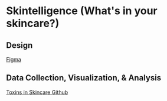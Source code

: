 # Skintelligence (What's in your skincare?)
<!-- ![Preview](./public/website_preview.gif) -->
## Design
[Figma](https://www.figma.com/proto/m9Pk5rujU9kMmcNWTQ0W2V/toxins-in-skincare?page-id=0%3A1&node-id=707%3A2&viewport=-2927%2C615%2C0.9&scaling=scale-down)

## Data Collection, Visualization, & Analysis
[Toxins in Skincare Github](https://github.com/mahakanakala/Skintelligence/main)